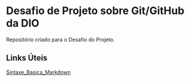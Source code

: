 # Desafio de Projeto sobre Git/GitHub da DIO
Repositório criado para o Desafio do Projeto.

## Links Úteis
[Sintaxe_Basica_Markdown]()
